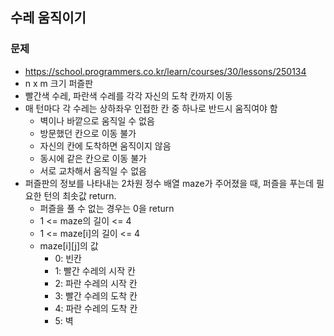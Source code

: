 ## 수레 움직이기

### 문제

- https://school.programmers.co.kr/learn/courses/30/lessons/250134
- n x m 크기 퍼즐판
- 빨간색 수레, 파란색 수레를 각각 자신의 도착 칸까지 이동
- 매 턴마다 각 수레는 상하좌우 인접한 칸 중 하나로 반드시 움직여야 함
  - 벽이나 바깥으로 움직일 수 없음
  - 방문했던 칸으로 이동 불가
  - 자신의 칸에 도착하면 움직이지 않음
  - 동시에 같은 칸으로 이동 불가
  - 서로 교차해서 움직일 수 없음
- 퍼즐판의 정보를 나타내는 2차원 정수 배열 maze가 주어졌을 때, 퍼즐을 푸는데 필요한 턴의 최솟값 return.
  - 퍼즐을 풀 수 없는 경우는 0을 return
  - 1 <= maze의 길이 <= 4
  - 1 <= maze[i]의 길이 <= 4
  - maze[i][j]의 값
    - 0: 빈칸
    - 1: 빨간 수레의 시작 칸
    - 2: 파란 수레의 시작 칸
    - 3: 빨간 수레의 도착 칸
    - 4: 파란 수레의 도착 칸
    - 5: 벽
